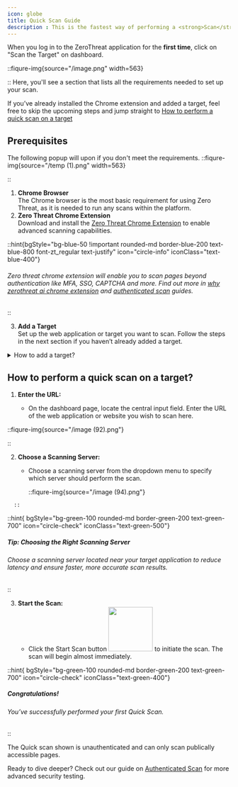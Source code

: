 ```yaml
---
icon: globe
title: Quick Scan Guide
description : This is the fastest way of performing a <strong>Scan</strong> with Zero Threat. With just a few steps, you can scan a target and review actionable security insights. This guide will walk you through the process, from prerequisites to completing your first Quick Scan.
--- 
```







When you log in to the ZeroThreat application for the **first time**, click on "Scan the Target" on dashboard.

::fiqure-img{source="/image.png" width=563}
<!-- <img src="/image.png" alt="" width="563"> -->
::
Here, you'll see a section that lists all the requirements needed to set up your scan.

If you’ve already installed the Chrome extension and added a target, feel free to skip the upcoming steps and jump straight to [How to perform a quick scan on a target](publish-your-docs.md#how-to-perform-a-quick-scan-on-a-target "mention")

## Prerequisites

The following popup will upon if you don't meet the requirements.
::fiqure-img{source="/temp (1).png" width=563}
 <!-- <img src="/temp (1).png" alt="" width="563"> -->
::

  1. **Chrome Browser**\
    The Chrome browser is the most basic requirement for using Zero Threat, as it is needed to run any scans within the platform.
  2. **Zero Threat Chrome Extension** \
    Download and install the [Zero Threat Chrome Extension](https://chromewebstore.google.com/detail/zerothreat-ai-recorder-%E2%80%93/lbmlepiehnodofkkgiamklfhioejnnml)  to enable advanced scanning capabilities.

::hint{bgStyle="bg-blue-50 !important rounded-md border-blue-200 text-blue-800 font-zt_regular text-justify" icon="circle-info" iconClass="text-blue-400"}
 <icon ></icon>

 ###### Zero threat chrome extension will enable you to scan pages beyond authentication like MFA, SSO, CAPTCHA and more. Find out more in [why zerothreat ai chrome extension](concepts.md#why-zerothreat-ai-chrome-extension "mention") and [authenticated scan](authenticated-scan "mention") guides.
::

3. **Add a Target**\
   Set up the web application or target you want to scan. Follow the steps in the next section if you haven’t already added a target.

<details>

<summary>How to add a target?</summary>

1. **Click on the Add new target button**<img src="/image (91).png" alt="" data-size="original" style="display:inline"> in the Web Scans requirement popup.

::fiqure-img{source="/image (86).png"}
 <!-- <img src="/image (86).png" alt="" data-size="original"> -->
::


2. **Add a Target:**
   * Enter the URL of the web application or website you want to add as a **target** in the provided input field.
3. **Choose a Scanning Server:**
   * Choose a **scanning server** from the drop-down menu to specify which server will scan this target.
4. **Choose an Organization name:**
   * Choose an organization name from your created organizations, this is where the target and its scan results will be stored. Click on **Save.**

Next make any quick Target Configurations if you want to before scanning.

::fiqure-img{source="/image (87).png"}
 <!-- <img src="/image (87).png" alt="" data-size="original"> -->
::
 

Refer [Target Configuration](../manage-targets/target-configuration.md "mention") if you need help in configuring.

</details>

## How to perform a quick scan on a target?&#x20;

1.  **Enter the URL:**&#x20;

    * On the dashboard page, locate the central input field. Enter the URL of the web application or website you wish to scan here.

::fiqure-img{source="/image (92).png"}
 <!--  <img src="/image (92).png" alt=""> -->
::
   
2.  **Choose a Scanning Server:**&#x20;

    * Choose a scanning server from the dropdown menu to specify which server should perform the scan.

      ::fiqure-img{source="/image (94).png"}
 <!-- <img src="/image (94).png" alt=""> -->
      ::
     



::hint{ bgStyle="bg-green-100 rounded-md border-green-200 text-green-700" icon="circle-check" iconClass="text-green-500"}

  ##### **Tip: Choosing the Right Scanning Server**


  ###### Choose a scanning server located near your target application to reduce latency and ensure faster, more accurate scan results.


::
<!-- <div style="background-color: rgba(59,130,246,.1); color: black; padding: 10px; border-radius: 5px;">
  <i class="fas fa-info-circle" style="color: white; margin-right: 5px;"></i>
  <h4 style="display: inline;">
    <mark style="background-color: yellow; color: blue;">Tip: Choosing the Right Scanning Server</mark>
  </h4>
  <p>
    Choose a scanning server located near your target application to reduce latency and ensure faster, more accurate scan results.
  </p>
</div> -->



3. **Start the Scan:**&#x20;
   * Click the Start Scan button <img src="/image (95).png" alt="" data-size="inline" width="100px" style="display:inline"> to initiate the scan. The scan will begin almost immediately.

::hint{ bgStyle="bg-green-100 rounded-md border-green-200 text-green-700" icon="circle-check" iconClass="text-green-400"}
 ##### **Congratulations!** 

###### You’ve successfully performed your first Quick Scan.&#x20;
::

The Quick scan shown is unauthenticated and can only scan publically accessible pages.

Ready to dive deeper? Check out our guide on [Authenticated Scan](authenticated-scan "mention") for more advanced security testing.
